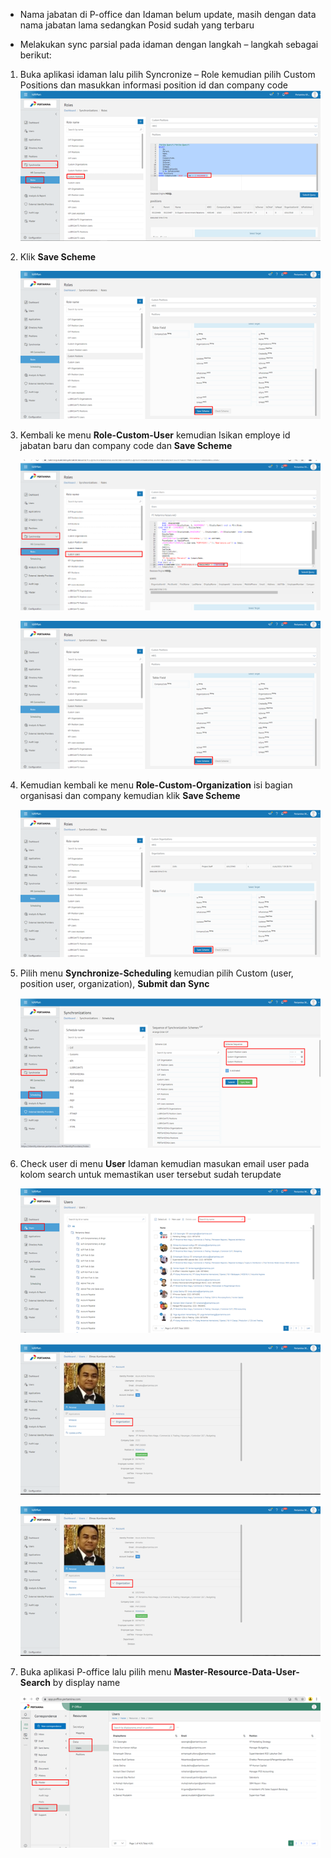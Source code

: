- Nama jabatan di P-office dan Idaman belum update, masih dengan data nama jabatan lama sedangkan Posid sudah yang terbaru

- Melakukan sync parsial pada idaman dengan langkah – langkah sebagai berikut:

1. Buka aplikasi idaman lalu pilih Syncronize – Role kemudian pilih Custom Positions dan masukkan informasi position id dan company code
![gambar](FAQ/E1.png)
2.	Klik **Save Scheme**


    ![gambar](FAQ/E2.png)


3. Kembali ke menu **Role-Custom-User** kemudian Isikan employe id jabatan baru dan company code dan **Save Scheme**

    ![gambar](FAQ/E3.png)

    ![gambar](FAQ/E4.png)

4. Kemudian kembali ke menu **Role-Custom-Organization** isi bagian organisasi dan company kemudian klik **Save Scheme**

    ![gambar](FAQ/E5.png)

5. Pilih menu **Synchronize-Scheduling** kemudian pilih Custom (user, position user, organization), **Submit dan Sync**

    ![gambar](FAQ/E6.png)

6. Check user di menu **User** Idaman  kemudian masukan email user pada kolom search untuk memastikan user tersebut sudah terupdate

    ![gambar](FAQ/E7.png)

    ![gambar](FAQ/E8.png)
    
    ![gambar](FAQ/E8.png)

7. Buka aplikasi P-office lalu pilih menu **Master-Resource-Data-User-Search** by display name

    ![gambar](FAQ/E9.png)

